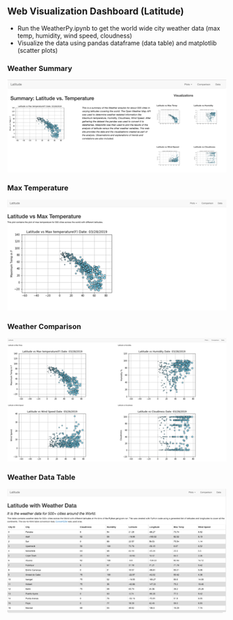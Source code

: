 ## Web Visualization Dashboard (Latitude)

- Run the WeatherPy.ipynb to get the world wide city weather data (max temp, humidity, wind speed, cloudness)
- Visualize the data using pandas dataframe (data table) and matplotlib (scatter plots)

### Weather Summary

<img src="images/Summary.png">

### Max Temperature

<img src="images/MaxTemp.png">

### Weather Comparison

<img src="images/Comparison.png">

### Weather Data Table

<img src="images/DataTable.png">
